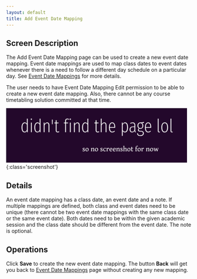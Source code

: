 ```yaml
---
layout: default
title: Add Event Date Mapping
---
```



## Screen Description


 The Add Event Date Mapping page can be used to create a new event date mapping. Event date mappings are used to map class dates to event dates whenever there is a need to follow a different day schedule on a particular day. See [Event Date Mappings](event-date-mappings) for more details.


 The user needs to have Event Date Mapping Edit permission to be able to create a new event date mapping. Also, there cannot be any course timetabling solution committed at that time.

![Add Event Date Mapping](images/1-ooops.png){:class='screenshot'}

## Details


 An event date mapping has a class date, an event date and a note. If multiple mappings are defined, both class and event dates need to be unique (there cannot be two event date mappings with the same class date or the same event date). Both dates need to be within the given academic session and the class date should be different from the event date. The note is optional.

## Operations


 Click **Save** to create the new event date mapping. The button **Back** will get you back to [Event Date Mappings](event-date-mappings) page without creating any new mapping.



